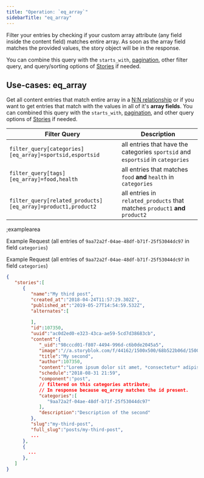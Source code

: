 ```yaml
---
title: "Operation: `eq_array`"
sidebarTitle: "eq_array"
---
```


Filter your entries by checking if your custom array attribute (any field inside the content field) matches entire array. As soon as the array field matches the provided values, the story object will be in the response.

You can combine this query with the `starts_with`, [pagination](#topics/pagination), other filter query, and query/sorting options of [Stories](#core-resources/stories/retrieve-multiple-stories) if needed.

## Use-cases: eq_array

Get all content entries that match entire array in a [N:N relationship](https://www.storyblok.com/tp/how-to-build-a-content-relationship) or if you want to get entries that match with the values in all of it's **array fields**. You can combined this query with the `starts_with`, [pagination](#topics/pagination), and other query options of [Stories](#core-resources/stories/retrieve-multiple-stories) if needed.

| Filter Query | Description |
|--|--|
| `filter_query[categories][eq_array]=sportsid,esportsid` | all entries that have the categories `sportsid` and `esportsid` in `categories` |
| `filter_query[tags][eq_array]=food,health` | all entries that matches `food` **and** `health` in `categories` |
| `filter_query[related_products][eq_array]=product1,product2` | all entries in `related_products` that matches `product1` **and** `product2` |

;examplearea

Example Request (all entries of `9aa72a2f-04ae-48df-b71f-25f53044dc97` in field `categories`)

<RequestExample url="https://api.storyblok.com/v1/cdn/stories/?token=ask9soUkv02QqbZgmZdeDAtt&filter_query[categories][eq_array]=9aa72a2f-04ae-48df-b71f-25f53044dc97"></RequestExample>

Example Request (all entries of `9aa72a2f-04ae-48df-b71f-25f53044dc97` in field `categories`)

```json
{
   "stories":[
      {
         "name":"My third post",
         "created_at":"2018-04-24T11:57:29.302Z",
         "published_at":"2019-05-27T14:54:59.532Z",
         "alternates":[
            
         ],
         "id":107350,
         "uuid":"ac0d2ed0-e323-43ca-ae59-5cd7d38683cb",
         "content":{
            "_uid":"98cccd01-f807-4494-996d-c6b0de2045a5",
            "image":"//a.storyblok.com/f/44162/1500x500/68b522b06d/1500x500.jpeg",
            "title":"My second",
            "author":107350,
            "content":"Lorem ipsum dolor sit amet, *consectetur* adipisicing elit, sed do eiusmod\ntempor ",
            "schedule":"2018-08-31 21:59",
            "component":"post",
            // filtered on this categories attribute;
            // In response because eq_array matches the id present.
            "categories":[
               "9aa72a2f-04ae-48df-b71f-25f53044dc97"
            ],
            "description":"Description of the second"
         },
         "slug":"my-third-post",
         "full_slug":"posts/my-third-post",
         ...
      },
      {
        ...
      },
   ]
}
```


